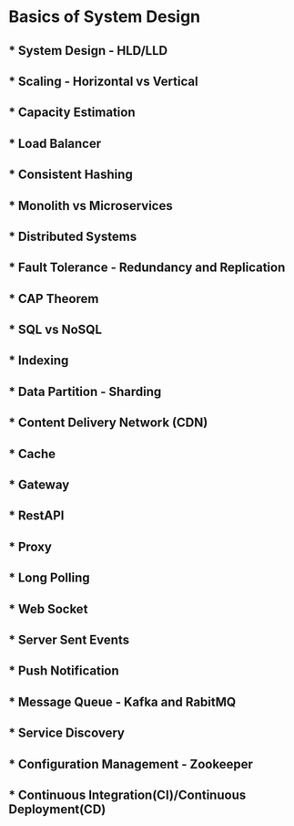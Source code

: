 # Basics of System Design
## * System Design - HLD/LLD
## * Scaling - Horizontal vs Vertical
## * Capacity Estimation
## * Load Balancer
## * Consistent Hashing
## * Monolith vs Microservices
## * Distributed Systems
## * Fault Tolerance - Redundancy and Replication
## * CAP Theorem
## * SQL vs NoSQL
## * Indexing
## * Data Partition - Sharding
## * Content Delivery Network (CDN)
## * Cache
## * Gateway
## * RestAPI
## * Proxy
## * Long Polling
## * Web Socket
## * Server Sent Events
## * Push Notification
## * Message Queue - Kafka and RabitMQ
## * Service Discovery
## * Configuration Management - Zookeeper
## * Continuous Integration(CI)/Continuous Deployment(CD)
